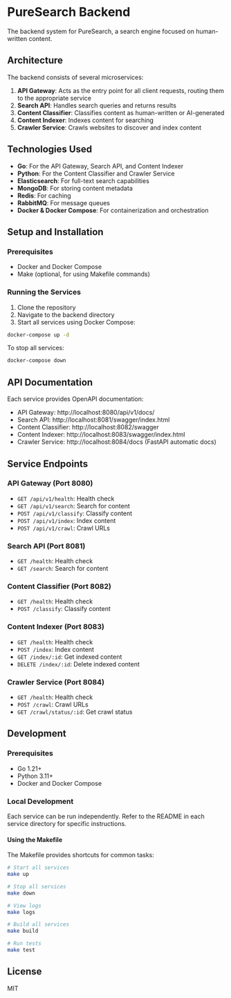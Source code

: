 # PureSearch Backend

The backend system for PureSearch, a search engine focused on human-written content.

## Architecture

The backend consists of several microservices:

1. **API Gateway**: Acts as the entry point for all client requests, routing them to the appropriate service
2. **Search API**: Handles search queries and returns results
3. **Content Classifier**: Classifies content as human-written or AI-generated
4. **Content Indexer**: Indexes content for searching
5. **Crawler Service**: Crawls websites to discover and index content

## Technologies Used

- **Go**: For the API Gateway, Search API, and Content Indexer
- **Python**: For the Content Classifier and Crawler Service
- **Elasticsearch**: For full-text search capabilities
- **MongoDB**: For storing content metadata
- **Redis**: For caching
- **RabbitMQ**: For message queues
- **Docker & Docker Compose**: For containerization and orchestration

## Setup and Installation

### Prerequisites

- Docker and Docker Compose
- Make (optional, for using Makefile commands)

### Running the Services

1. Clone the repository
2. Navigate to the backend directory
3. Start all services using Docker Compose:

```bash
docker-compose up -d
```

To stop all services:

```bash
docker-compose down
```

## API Documentation

Each service provides OpenAPI documentation:

- API Gateway: http://localhost:8080/api/v1/docs/
- Search API: http://localhost:8081/swagger/index.html
- Content Classifier: http://localhost:8082/swagger
- Content Indexer: http://localhost:8083/swagger/index.html
- Crawler Service: http://localhost:8084/docs (FastAPI automatic docs)

## Service Endpoints

### API Gateway (Port 8080)

- `GET /api/v1/health`: Health check
- `GET /api/v1/search`: Search for content
- `POST /api/v1/classify`: Classify content
- `POST /api/v1/index`: Index content
- `POST /api/v1/crawl`: Crawl URLs

### Search API (Port 8081)

- `GET /health`: Health check
- `GET /search`: Search for content

### Content Classifier (Port 8082)

- `GET /health`: Health check
- `POST /classify`: Classify content

### Content Indexer (Port 8083)

- `GET /health`: Health check
- `POST /index`: Index content
- `GET /index/:id`: Get indexed content
- `DELETE /index/:id`: Delete indexed content

### Crawler Service (Port 8084)

- `GET /health`: Health check
- `POST /crawl`: Crawl URLs
- `GET /crawl/status/:id`: Get crawl status

## Development

### Prerequisites

- Go 1.21+
- Python 3.11+
- Docker and Docker Compose

### Local Development

Each service can be run independently. Refer to the README in each service directory for specific instructions.

#### Using the Makefile

The Makefile provides shortcuts for common tasks:

```bash
# Start all services
make up

# Stop all services
make down

# View logs
make logs

# Build all services
make build

# Run tests
make test
```

## License

MIT
